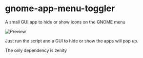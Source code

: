 # gnome-app-menu-toggler
A small GUI app to hide or show icons on the GNOME menu

![Preview](preview2.jpg?raw=true "Preview2")

Just run the script and a GUI to hide or show the apps will pop up.

The only dependency is zenity
